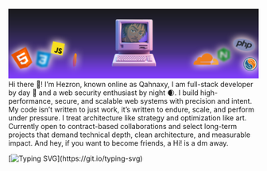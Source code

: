 ![Banner](banner.png)
Hi there 👋! I’m Hezron, known online as Qahnaxy, I am full-stack developer by day 🌄 and a web security enthusiast by night 🌒. I build high-performance, secure, and scalable web systems with precision and intent. My code isn’t written to just work, it’s written to endure, scale, and perform under pressure. I treat architecture like strategy and optimization like art.
Currently open to contract-based collaborations and select long-term projects that demand technical depth, clean architecture, and measurable impact. And hey, if you want to become friends, a Hi! is a dm away.

[![Typing SVG](https://readme-typing-svg.demolab.com?font=Fira+Code&pause=1000&color=803CFC&width=435&lines=Good+Bye(-_O);Kwaheri+(X_x);Ma%CA%BF+al-sal%C4%81mah++(-_%3C);Alvida+(%23_%23))](https://git.io/typing-svg)
